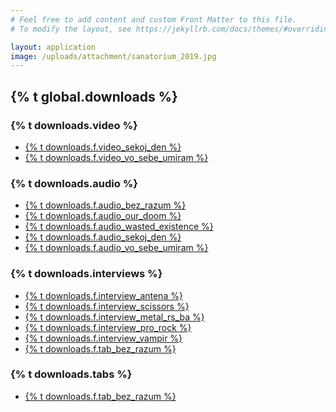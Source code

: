 ```yaml
---
# Feel free to add content and custom Front Matter to this file.
# To modify the layout, see https://jekyllrb.com/docs/themes/#overriding-theme-defaults

layout: application
image: /uploads/attachment/sanatorium_2019.jpg
---
```



<section class='downloads'>
  <h2 class='hidden'>{% t global.downloads %}</h2>
  <article class='download video'>
    <h3 class='title'>{% t downloads.video %}</h3>
    <ul>
      <li><a href="/uploads/download/Sanatorium_-_Sekoj_Den.avi">{% t downloads.f.video_sekoj_den %}</a></li>
      <li><a href="/uploads/download/Sanatorium_-_Vo_Sebe_Umiram.wmv">{% t downloads.f.video_vo_sebe_umiram %}</a></li>
    </ul>
  </article>
  <article class='download audio'>
    <h3 class='title'>{% t downloads.audio %}</h3>
    <ul>
      <li><a href="/uploads/download/Sanatorium_-_Bez_Razum_I_Svest.mp3">{% t downloads.f.audio_bez_razum %}</a></li>
      <li><a href="/uploads/download/Sanatorium_-_Our_Doom.mp3">{% t downloads.f.audio_our_doom %}</a></li>
      <li><a href="/uploads/download/Sanatorium_-_Wasted_Existence.mp3">{% t downloads.f.audio_wasted_existence %}</a></li>
      <li><a href="/uploads/download/Sanatorium_-_Sekoj_Den.mp3">{% t downloads.f.audio_sekoj_den %}</a></li>
      <li><a href="/uploads/download/Sanatorium_-_Vo_Sebe_Umiram.mp3">{% t downloads.f.audio_vo_sebe_umiram %}</a></li>
    </ul>
  </article>
  <article class='download interview'>
    <h3 class='title'>{% t downloads.interviews %}</h3>
    <ul>
      <li><a href="/uploads/download/Sanatorium_-_Antena.doc">{% t downloads.f.interview_antena %}</a></li>
      <li><a href="/uploads/download/Sanatorium_-_Scissors.doc">{% t downloads.f.interview_scissors %}</a></li>
      <li><a href="/uploads/download/Sanatorium_-_Metal_RS_BA.doc">{% t downloads.f.interview_metal_rs_ba %}</a></li>
      <li><a href="/uploads/download/Sanatorium_-_Pro_Rock.doc">{% t downloads.f.interview_pro_rock %}</a></li>
      <li><a href="/uploads/download/Sanatorium_-_Vampir.doc">{% t downloads.f.interview_vampir %}</a></li>
      <li><a href="/uploads/download/Sanatorium_-_Kajgana.doc">{% t downloads.f.tab_bez_razum %}</a></li>
    </ul>
  </article>
  <article class='download tabs'>
    <h3 class='title'>{% t downloads.tabs %}</h3>
    <ul>
      <li><a href="/uploads/download/Sanatorium_-_Bez_Razum_I_Svest.txt">{% t downloads.f.tab_bez_razum %}</a></li>
    </ul>
  </article>
</section>
